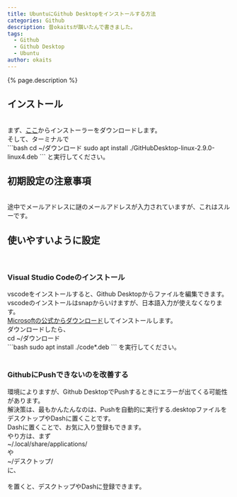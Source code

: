 ```yaml
---
title: UbuntuにGithub Desktopをインストールする方法
categories: Github
description: 昔okaitsが躓いたんで書きました。
tags:
  - Github
  - Github Desktop
  - Ubuntu
author: okaits
---
```


{% page.description %}<br>

<h2>インストール</h2>
<br>
まず、<a href="https://github.com/shiftkey/desktop/releases/download/release-2.9.0-linux4/GitHubDesktop-linux-2.9.0-linux4.deb">ここ</a>からインストーラーをダウンロードします。<br>
そして、ターミナルで<br>
```bash
cd ~/ダウンロード
sudo apt install ./GitHubDesktop-linux-2.9.0-linux4.deb
```
と実行してください。<br>
<h2>初期設定の注意事項</h2>
<br>
途中でメールアドレスに謎のメールアドレスが入力されていますが、これはスルーです。<br>
<h2>使いやすいように設定</h2>
<br>
<h3>Visual Studio Codeのインストール</h3>
vscodeをインストールすると、Github Desktopからファイルを編集できます。<br>
vscodeのインストールはsnapからいけますが、日本語入力が使えなくなります。<br>
<a href="https://code.visualstudio.com/docs/?dv=linux64_deb">Microsoftの公式からダウンロード</a>してインストールします。<br>
ダウンロードしたら、<br>
cd ~/ダウンロード<br>
```bash
sudo apt install ./code*.deb
```
を実行してください。<br>
<br>
<h3>GithubにPushできないのを改善する</h3>
環境によりますが、Github DesktopでPushするときにエラーが出てくる可能性があります。<br>
解決策は、最もかんたんなのは、Pushを自動的に実行する.desktopファイルをデスクトップやDashに置くことです。<br>
Dashに置くことで、お気に入り登録もできます。<br>
やり方は、まず<br>
~/.local/share/applications/<br>
や<br>
~/デスクトップ/
<br>
に、<br>
<script src="https://gist.github.com/okaits/725da880b0113d36a5994b4375bc168b.js"></script><br>
を置くと、デスクトップやDashに登録できます。